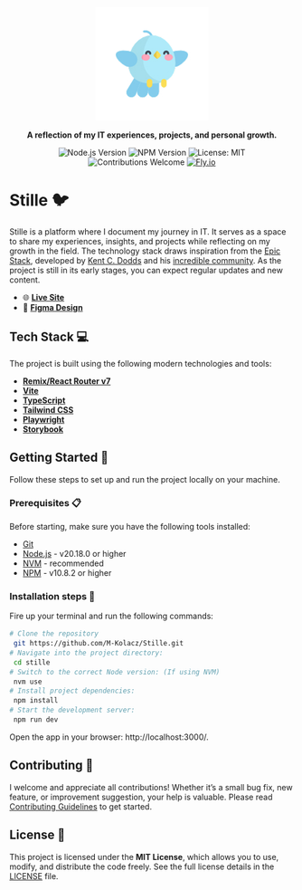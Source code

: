 <p align="center">
  <img src="./app/assets/stille.jpg" alt="Ence Pence Logo" width="200" />
</p>

<p align="center"><strong> A reflection of my IT experiences, projects, and personal growth.</strong></p>

<p align="center">
  <img src="https://img.shields.io/badge/node-v20.18.0-brightgreen.svg?style=flat-square" alt="Node.js Version" />
  <img src="https://img.shields.io/badge/npm-v10.8.2-blue.svg?style=flat-square" alt="NPM Version" />
  <img src="https://img.shields.io/badge/License-MIT-yellow.svg?style=flat-square" alt="License: MIT" />
  <br />
 <img src="https://img.shields.io/badge/contributions-welcome-orange.svg?style=flat-square" alt="Contributions Welcome" />
 <a href="https://app.netlify.com/sites/ence-pence-nowa-huta/deploys">
    <img src="https://img.shields.io/badge/Fly.io-Running-green" alt="Fly.io">
  </a>
</p>

# Stille 🐦

Stille is a platform where I document my journey in IT. It serves as a space to share my experiences, insights, and projects while reflecting on my growth in the field. The technology stack draws inspiration from the [Epic Stack](https://github.com/epicweb-dev/epic-stack), developed by [Kent C. Dodds](https://kentcdodds.com/) and his [incredible community](<(https://github.com/epicweb-dev/epic-stack/graphs/contributors)>). As the project is still in its early stages, you can expect regular updates and new content.

- 🌐 [**Live Site**](https://stille-sewh8dpp1sfhhbxelxygac-staging.fly.dev/)
- 🎨 [**Figma Design**](https://www.figma.com/design/cvFJXCo3gHwhHySu3OcEO6/Untitled?node-id=0-1&t=ehGdsTEz3caLATry-1)

## Tech Stack 💻

The project is built using the following modern technologies and tools:

- **[Remix/React Router v7](https://reactrouter.com/home)**
- **[Vite](https://vitejs.dev/)**
- **[TypeScript](https://www.typescriptlang.org/)**
- **[Tailwind CSS](https://tailwindcss.com/)**
- **[Playwright](https://playwright.dev/)**
- **[Storybook](https://storybook.js.org/)**

## Getting Started 🚀

Follow these steps to set up and run the project locally on your machine.

### Prerequisites 📋

Before starting, make sure you have the following tools installed:

- [Git](https://git-scm.com/)
- [Node.js](https://nodejs.org/en/) - v20.18.0 or higher
- [NVM](https://github.com/nvm-sh/nvm) - recommended
- [NPM](https://www.npmjs.com/) - v10.8.2 or higher

### Installation steps 🔧

Fire up your terminal and run the following commands:

```sh
# Clone the repository
 git https://github.com/M-Kolacz/Stille.git
# Navigate into the project directory:
 cd stille
# Switch to the correct Node version: (If using NVM)
 nvm use
# Install project dependencies:
 npm install
# Start the development server:
 npm run dev
```

Open the app in your browser: http://localhost:3000/.

## Contributing 🤝

I welcome and appreciate all contributions! Whether it’s a small bug fix, new feature, or improvement suggestion, your help is valuable. Please read [Contributing Guidelines](./contributing.md) to get started.

## License 📝

This project is licensed under the **MIT License**, which allows you to use, modify, and distribute the code freely. See the full license details in the [LICENSE](./LICENSE.md) file.
